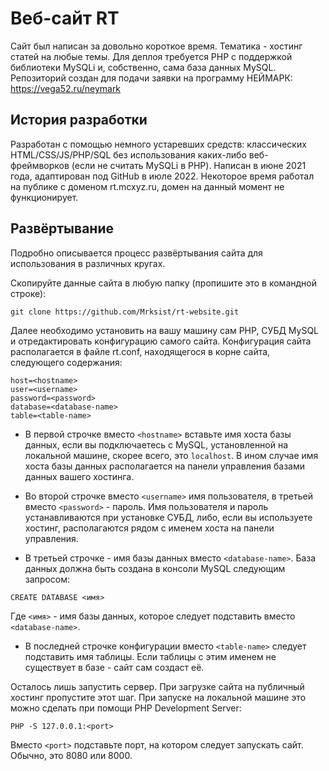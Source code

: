 # Веб-сайт RT
Сайт был написан за довольно короткое время. Тематика - хостинг статей на любые темы. Для деплоя требуется PHP с поддержкой библиотеки MySQLi и, собственно, сама база данных MySQL. Репозиторий создан для подачи заявки на программу НЕЙМАРК: https://vega52.ru/neymark
## История разработки
Разработан с помощью немного устаревших средств: классических HTML/CSS/JS/PHP/SQL без использования каких-либо веб-фреймворков (если не считать MySQLi в PHP). Написан в июне 2021 года, адаптирован под GitHub в июле 2022. Некоторое время работал на публике с доменом rt.mcxyz.ru, домен на данный момент не функционирует. 
## Развёртывание 
Подробно описывается процесс развёртывания сайта для использования в различных кругах.

Скопируйте данные сайта в любую папку (пропишите это в командной строке):
```
git clone https://github.com/Mrksist/rt-website.git
```
Далее необходимо установить на вашу машину сам PHP, СУБД MySQL и отредактировать конфигурацию самого сайта. Конфигурация сайта располагается в файле rt.conf, находящегося в корне сайта, следующего содержания:
```
host=<hostname>
user=<username>
password=<password>
database=<database-name>
table=<table-name>
```
* В первой строчке вместо `<hostname>` вставьте имя хоста базы данных, если вы подключаетесь с MySQL, установленной на локальной машине, скорее всего, это `localhost`. В ином случае имя хоста базы данных располагается на панели управления базами данных вашего хостинга. 

* Во второй строчке вместо `<username>` имя пользователя, в третьей вместо `<password>` - пароль. Имя пользователя и пароль устанавливаются при установке СУБД, либо, если вы используете хостинг, располагаются рядом с именем хоста на панели управления. 

* В третьей строчке - имя базы данных вместо `<database-name>`. База данных должна быть создана в консоли MySQL следующим запросом:
```
CREATE DATABASE <имя>
```
Где `<имя>` - имя базы данных, которое следует подставить вместо `<database-name>`. 

* В последней строчке конфигурации вместо `<table-name>` следует подставить имя таблицы. Если таблицы с этим именем не существует в базе - сайт сам создаст её. 


Осталось лишь запустить сервер. При загрузке сайта на публичный хостинг пропустите этот шаг. При запуске на локальной машине это можно сделать при помощи PHP Development Server:

```
PHP -S 127.0.0.1:<port>
```

Вместо `<port>` подставьте порт, на котором следует запускать сайт. Обычно, это 8080 или 8000.